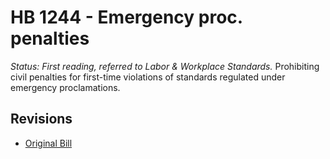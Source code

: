 # HB 1244 - Emergency proc. penalties
*Status: First reading, referred to Labor & Workplace Standards.*
Prohibiting civil penalties for first-time violations of standards regulated under emergency proclamations.

## Revisions
* [Original Bill](1/)